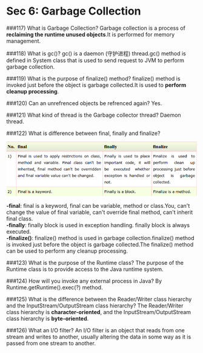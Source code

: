 # Sec 6: Garbage Collection

###117) What is Garbage Collection?
Garbage collection is a process of **reclaiming the runtime unused objects**.It is performed for memory management.

###118) What is gc()?
gc() is a daemon (守护进程) thread.gc() method is defined in System class that is used to send request to JVM to perform garbage collection.

###119) What is the purpose of finalize() method?
finalize() method is invoked just before the object is garbage collected.It is used to **perform cleanup processing**.

###120) Can an unrefrenced objects be refrenced again?
Yes.

###121) What kind of thread is the Garbage collector thread?
Daemon thread.

###122) What is difference between final, finally and finalize?

![](sec2_29.png)

**-final**: final is a keyword, final can be variable, method or class.You, can't change the value of final variable, can't override final method, can't inherit final class.  
**-finally**: finally block is used in exception handling. finally block is always executed.  
**-finalize()**: finalize() method is used in garbage collection.finalize() method is invoked just before the object is garbage collected.The finalize() method can be used to perform any cleanup processing.

###123) What is the purpose of the Runtime class?
The purpose of the Runtime class is to provide access to the Java runtime system.


###124) How will you invoke any external process in Java?
By Runtime.getRuntime().exec(?) method.

###125) What is the difference between the Reader/Writer class hierarchy and the InputStream/OutputStream class hierarchy?
The Reader/Writer class hierarchy is **character-oriented**, and the InputStream/OutputStream class hierarchy is **byte-oriented**.


###126) What an I/O filter?
An I/O filter is an object that reads from one stream and writes to another, usually altering the data in some way as it is passed from one stream to another.









